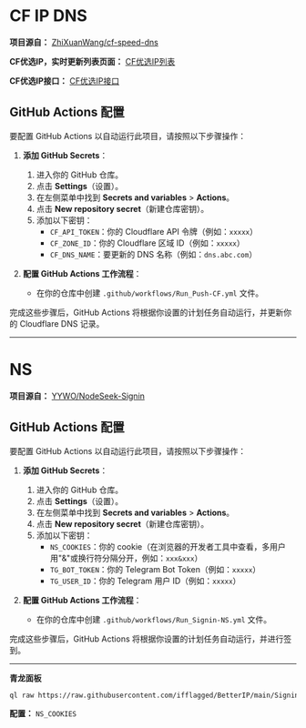 # CF IP DNS

**项目源自：** [ZhiXuanWang/cf-speed-dns](https://github.com/ZhiXuanWang/cf-speed-dns)

**CF优选IP，实时更新列表页面：** [CF优选IP列表](https://ip.164746.xyz)

**CF优选IP接口：** [CF优选IP接口](https://ip.164746.xyz/ipTop.html)

## GitHub Actions 配置

要配置 GitHub Actions 以自动运行此项目，请按照以下步骤操作：

1. **添加 GitHub Secrets**：
   1. 进入你的 GitHub 仓库。
   2. 点击 **Settings**（设置）。
   3. 在左侧菜单中找到 **Secrets and variables** > **Actions**。
   4. 点击 **New repository secret**（新建仓库密钥）。
   5. 添加以下密钥：
      - `CF_API_TOKEN`：你的 Cloudflare API 令牌（例如：`xxxxx`）
      - `CF_ZONE_ID`：你的 Cloudflare 区域 ID（例如：`xxxxx`）
      - `CF_DNS_NAME`：要更新的 DNS 名称（例如：`dns.abc.com`）

2. **配置 GitHub Actions 工作流程**：
   - 在你的仓库中创建 `.github/workflows/Run_Push-CF.yml` 文件。

完成这些步骤后，GitHub Actions 将根据你设置的计划任务自动运行，并更新你的 Cloudflare DNS 记录。

---

# NS

**项目源自：** [YYWO/NodeSeek-Signin](https://github.com/YYWO/NodeSeek-Signin/tree/main)

## GitHub Actions 配置

要配置 GitHub Actions 以自动运行此项目，请按照以下步骤操作：

1. **添加 GitHub Secrets**：
   1. 进入你的 GitHub 仓库。
   2. 点击 **Settings**（设置）。
   3. 在左侧菜单中找到 **Secrets and variables** > **Actions**。
   4. 点击 **New repository secret**（新建仓库密钥）。
   5. 添加以下密钥：
      - `NS_COOKIES`：你的 cookie（在浏览器的开发者工具中查看，多用户用"&"或换行符分隔分开，例如：`xxx&xxx`）
      - `TG_BOT_TOKEN`：你的 Telegram Bot Token（例如：`xxxxx`）
      - `TG_USER_ID`：你的 Telegram 用户 ID（例如：`xxxxx`）

2. **配置 GitHub Actions 工作流程**：
   - 在你的仓库中创建 `.github/workflows/Run_Signin-NS.yml` 文件。

完成这些步骤后，GitHub Actions 将根据你设置的计划任务自动运行，并进行签到。

---

**青龙面板**

```bash
ql raw https://raw.githubusercontent.com/ifflagged/BetterIP/main/Signin-NS.py
```

**配置：** `NS_COOKIES`
